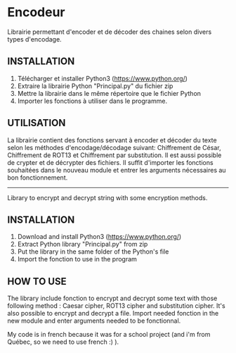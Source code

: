 # Encodeur

Librairie permettant d'encoder et de décoder des chaines selon divers types d'encodage.

INSTALLATION
-------------------------------------------------------------------------------
1. Télécharger et installer Python3 (https://www.python.org/)
2. Extraire la librairie Python "Principal.py" du fichier zip
3. Mettre la librairie dans le même répertoire que le fichier Python
4. Importer les fonctions à utiliser dans le programme. 

UTILISATION
-------------------------------------------------------------------------------
La librairie contient des fonctions servant à encoder et décoder
du texte selon les méthodes d'encodage/décodage suivant: Chiffrement
de César, Chiffrement de ROT13 et Chiffrement par substitution.
Il est aussi possible de crypter et de décrypter des fichiers.
Il suffit d'importer les fonctions souhaitées dans le nouveau module et
entrer les arguments nécessaires au bon fonctionnement.

--------------------------------------------------------------------------------------------------------------------------------

Library to encrypt and decrypt string with some encryption methods. 

INSTALLATION
-------------------------------------------------------------------------------
1. Download and install Python3 (https://www.python.org/)
2. Extract Python library "Principal.py" from zip
3. Put the library in the same folder of the Python's file
4. Import the fonction to use in the program 

HOW TO USE
-------------------------------------------------------------------------------
The library include fonction to encrypt and decrypt some text with those following method : 
Caesar cipher, ROT13 cipher and substitution cipher.
It's also possible to encrypt and decrypt a file.
Import needed fonction in the new module and enter arguments needed to be fonctionnal.

My code is in french because it was for a school project (and i'm from Québec, so we need to use french :) ).
